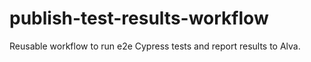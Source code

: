 # publish-test-results-workflow
Reusable workflow to run e2e Cypress tests and report results to Alva.
